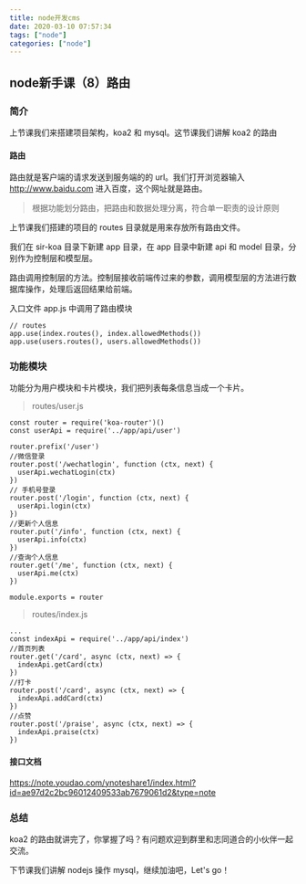 ```yaml
---
title: node开发cms
date: 2020-03-10 07:57:34
tags: ["node"]
categories: ["node"]
---
```

## node新手课（8）路由

### 简介

上节课我们来搭建项目架构，koa2 和 mysql。这节课我们讲解 koa2 的路由

#### 路由

路由就是客户端的请求发送到服务端的的 url。我们打开浏览器输入 http://www.baidu.com 进入百度，这个网址就是路由。
> 根据功能划分路由，把路由和数据处理分离，符合单一职责的设计原则

上节课我们搭建的项目的 routes 目录就是用来存放所有路由文件。

我们在 sir-koa 目录下新建 app 目录，在 app 目录中新建 api 和 model 目录，分别作为控制层和模型层。

路由调用控制层的方法。控制层接收前端传过来的参数，调用模型层的方法进行数据库操作，处理后返回结果给前端。

入口文件 app.js 中调用了路由模块
```
// routes
app.use(index.routes(), index.allowedMethods())
app.use(users.routes(), users.allowedMethods())
```
### 功能模块
功能分为用户模块和卡片模块，我们把列表每条信息当成一个卡片。
> routes/user.js
```
const router = require('koa-router')()
const userApi = require('../app/api/user')

router.prefix('/user')
//微信登录
router.post('/wechatlogin', function (ctx, next) {
  userApi.wechatLogin(ctx) 
})
// 手机号登录
router.post('/login', function (ctx, next) {
  userApi.login(ctx) 
})
//更新个人信息
router.put('/info', function (ctx, next) {
  userApi.info(ctx) 
})
//查询个人信息
router.get('/me', function (ctx, next) {
  userApi.me(ctx) 
})

module.exports = router
```
> routes/index.js
```
...
const indexApi = require('../app/api/index')
//首页列表
router.get('/card', async (ctx, next) => {
  indexApi.getCard(ctx)
})
//打卡
router.post('/card', async (ctx, next) => {
  indexApi.addCard(ctx)
})
//点赞
router.post('/praise', async (ctx, next) => {
  indexApi.praise(ctx)
})
```
#### 接口文档
https://note.youdao.com/ynoteshare1/index.html?id=ae97d2c2bc96012409533ab7679061d2&type=note

### 总结
koa2 的路由就讲完了，你掌握了吗？有问题欢迎到群里和志同道合的小伙伴一起交流。

下节课我们讲解 nodejs 操作 mysql，继续加油吧，Let's go！
